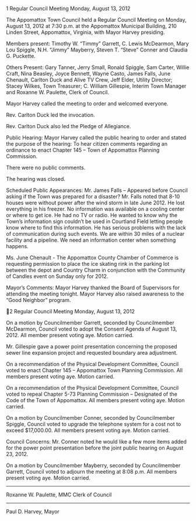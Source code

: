 1   Regular Council Meeting
     Monday, August 13, 2012

The Appomattox Town Council held a Regular Council Meeting on Monday, August 13,
2012 at 7:30 p.m. at the Appomattox Municipal Building, 210 Linden Street,
Appomattox, Virginia, with Mayor Harvey presiding.

Members present:  Timothy W. “Timmy” Garrett, C. Lewis McDearmon, Mary Lou
Spiggle, N.H. “Jimmy” Mayberry, Steven T. “Steve” Conner and Claudia G. Puckette.

Others Present:  Gary Tanner, Jerry Small, Ronald Spiggle, Sam Carter, Willie Craft,
Nina Beasley, Joyce Bennett, Wayne Casto, James Falls, June Chenault, Carlton Duck
and Alive TV Crew, Jeff Elder, Utility Director; Stacey Wilkes, Town Treasurer; C.
William Gillespie, Interim Town Manager and Roxanne W. Paulette, Clerk of Council.

Mayor Harvey called the meeting to order and welcomed everyone.

Rev. Carlton Duck led the invocation.

Rev. Carlton Duck also led the Pledge of Allegiance.

Public Hearing:
Mayor Harvey called the public hearing to order and stated the purpose of the hearing:
To hear citizen comments regarding an ordinance to enact Chapter 145 – Town of
Appomattox Planning Commission.

There were no public comments.

The hearing was closed.

Scheduled Public Appearances:
Mr. James Falls – Appeared before Council asking if the Town was prepared for a
disaster?  Mr. Falls noted that 8-10 houses were without power after the wind storm in
late June 2012.  He lost everything in his freezer.  No information was available on a
cooling center or where to get ice.  He had no TV or radio.  He wanted to know why the
Town’s information sign couldn’t be used in Courtland Field letting people know where
to find this information.  He has serious problems with the lack of communication during
such events. We are within 30 miles of a nuclear facility and a pipeline.  We need an
information center when something happens.

Ms. June Chenault - The Appomattox County Chamber of Commerce is requesting
permission to place the ice skating rink in the parking lot between the depot and Country
Charm in conjunction with the Community of Candles event on Sunday only for 2012.

Mayor’s Comments:
Mayor Harvey thanked the Board of Supervisors for attending the meeting tonight.
Mayor Harvey also raised awareness to the “Good Neighbor” program.

2   Regular Council Meeting
     Monday, August 13, 2012

On a motion by Councilmember Garrett, seconded by Councilmember McDearmon,
Council voted to adopt the Consent Agenda of August 13, 2012.  All member present
voting aye.  Motion carried.

Mr. Gillespie gave a power point presentation concerning the proposed sewer line
expansion project and requested boundary area adjustment.

On a recommendation of the Physical Development Committee, Council voted to enact
Chapter 145 – Appomattox Town Planning Commission.  All members present voting
aye.  Motion carried.

On a recommendation of the Physical Development Committee, Council voted to repeal
Chapter 5-73 Planning Commission – Designated of the Code of the Town of
Appomattox.  All members present voting aye.  Motion carried.

On a motion by Councilmember Conner, seconded by Councilmember Spiggle, Council
voted to upgrade the telephone system for a cost not to exceed $17,000.00.  All members
present voting aye.  Motion carried.

Council Concerns:
Mr. Conner noted he would like a few more items added for the power point presentation
before the joint public hearing on August 23, 2012.

On a motion by Councilmember Mayberry, seconded by Councilmember Garrett,
Council voted to adjourn the meeting at 8:08 p.m.  All members present voting aye.
Motion carried.

___________________________________
Roxanne W. Paulette, MMC
Clerk of Council

______________________________
Paul D. Harvey, Mayor

